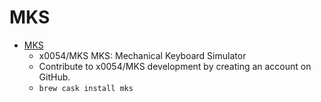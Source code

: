 # MKS
- [MKS](https://github.com/x0054/MKS)
  -  x0054/MKS MKS: Mechanical Keyboard Simulator
  - Contribute to x0054/MKS development by creating an account on GitHub.
  - `brew cask install mks`
